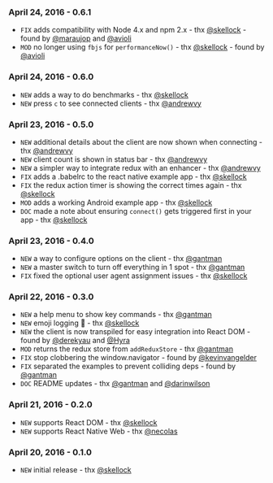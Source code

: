 ### April 24, 2016 - 0.6.1
* `FIX` adds compatibility with Node 4.x and npm 2.x - thx [@skellock](https://github.com/skellock) - found by [@maraujop](https://github.com/maraujop) and [@avioli](https://github.com/avioli)
* `MOD` no longer using `fbjs` for `performanceNow()` - thx [@skellock](https://github.com/skellock) - found by [@avioli](https://github.com/avioli)

### April 24, 2016 - 0.6.0

* `NEW` adds a way to do benchmarks - thx [@skellock](https://github.com/skellock)
* `NEW` press `c` to see connected clients - thx [@andrewvy](https://github.com/andrewvy)

### April 23, 2016 - 0.5.0

* `NEW` additional details about the client are now shown when connecting - thx [@andrewvy](https://github.com/andrewvy)
* `NEW` client count is shown in status bar - thx [@andrewvy](https://github.com/andrewvy)
* `NEW` a simpler way to integrate redux with an enhancer - thx [@andrewvy](https://github.com/andrewvy)
* `FIX` adds a .babelrc to the react native example app - thx [@skellock](https://github.com/skellock)
* `FIX` the redux action timer is showing the correct times again - thx [@skellock](https://github.com/skellock)
* `MOD` adds a working Android example app - thx [@skellock](https://github.com/skellock)
* `DOC` made a note about ensuring `connect()` gets triggered first in your app - thx [@skellock](https://github.com/skellock)

### April 23, 2016 - 0.4.0

* `NEW` a way to configure options on the client - thx [@gantman](https://github.com/gantman)
* `NEW` a master switch to turn off everything in 1 spot - thx [@gantman](https://github.com/gantman)
* `FIX` fixed the optional user agent assignment issues - thx [@skellock](https://github.com/skellock)

### April 22, 2016 - 0.3.0

* `NEW` a help menu to show key commands - thx [@gantman](https://github.com/gantman)
* `NEW` emoji logging 🎉 - thx [@skellock](https://github.com/skellock)
* `NEW` the client is now transpiled for easy integration into React DOM - found by [@derekyau](https://github.com/derekyau) and [@Hyra](https://github.com/Hyra)
* `MOD` returns the redux store from `addReduxStore` - thx [@gantman](https://github.com/gantman)
* `FIX` stop clobbering the window.navigator - found by [@kevinvangelder](https://github.com/kevinvangelder)
* `FIX` separated the examples to prevent colliding deps - found by [@gantman](https://github.com/gantman)
* `DOC` README updates - thx [@gantman](https://github.com/gantman) and [@darinwilson](https://github.com/darinwilson)

### April 21, 2016 - 0.2.0

* `NEW` supports React DOM - thx [@skellock](https://github.com/skellock)
* `NEW` supports React Native Web - thx [@necolas](https://github.com/necolas)

### April 20, 2016 - 0.1.0

* `NEW` initial release - thx [@skellock](https://github.com/skellock)

